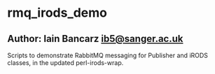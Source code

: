 rmq_irods_demo
==============

Author: Iain Bancarz <ib5@sanger.ac.uk>
---------------------------------------

Scripts to demonstrate RabbitMQ messaging for Publisher and iRODS classes,
in the updated perl-irods-wrap.

